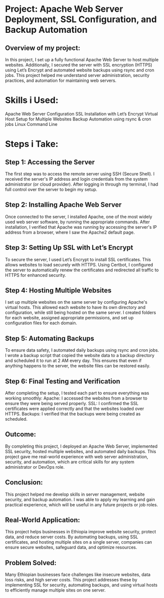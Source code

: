 # Project: Apache Web Server Deployment, SSL Configuration, and Backup Automation
## Overview of my project:
In this project, I set up a fully functional Apache Web Server to host multiple websites. Additionally, I secured the server with SSL encryption (HTTPS) using Let’s Encrypt and automated website backups using rsync and cron jobs. This project helped me understand server administration, security practices, and automation for maintaining web servers.
# Skills  i Used:
Apache Web Server Configuration
SSL Installation with Let’s Encrypt
Virtual Host Setup for Multiple Websites
Backup Automation using rsync & cron jobs
Linux Command Line
# Steps i Take:
## Step 1: Accessing the Server
The first step was to access the remote server using SSH (Secure Shell). I received the server's IP address and login credentials from the system administrator (or cloud provider). After logging in through my terminal, I had full control over the server to begin my setup.

## Step 2: Installing Apache Web Server
Once connected to the server, I installed Apache, one of the most widely used web server software, by running the appropriate commands. After installation, I verified that Apache was running by accessing the server's IP address from a browser, where I saw the Apache2 default page.

## Step 3: Setting Up SSL with Let’s Encrypt
To secure the server, I used Let’s Encrypt to install SSL certificates. This allows websites to load securely with HTTPS. Using Certbot, I configured the server to automatically renew the certificates and redirected all traffic to HTTPS for enhanced security.

## Step 4: Hosting Multiple Websites
I set up multiple websites on the same server by configuring Apache's virtual hosts. This allowed each website to have its own directory and configuration, while still being hosted on the same server. I created folders for each website, assigned appropriate permissions, and set up configuration files for each domain.

## Step 5: Automating Backups
To ensure data safety, I automated daily backups using rsync and cron jobs. I wrote a backup script that copied the website data to a backup directory and scheduled it to run at 2 AM every day. This ensures that even if anything happens to the server, the website files can be restored easily.

## Step 6: Final Testing and Verification
After completing the setup, I tested each part to ensure everything was working smoothly:
Apache: I accessed the websites from a browser to ensure they were being served properly.
SSL: I confirmed the SSL certificates were applied correctly and that the websites loaded over HTTPS.
Backups: I verified that the backups were being created as scheduled.

## Outcome:
By completing this project, I deployed an Apache Web Server, implemented SSL security, hosted multiple websites, and automated daily backups. This project gave me real-world experience with web server administration, security, and automation, which are critical skills for any system administrator or DevOps role.

## Conclusion: 
This project helped me develop skills in server management, website security, and backup automation.
I was able to apply my learning and gain practical experience, which will be useful in any future projects or job roles.

## Real-World Application:
This project helps businesses in Ethiopia improve website security, protect data, and reduce server costs. By automating backups, using SSL certificates, and hosting multiple sites on a single server, companies can ensure secure websites, safeguard data, and optimize resources.

## Problem Solved:
Many Ethiopian businesses face challenges like insecure websites, data loss risks, and high server costs. This project addresses these by implementing SSL for security, automating backups, and using virtual hosts to efficiently manage multiple sites on one server.






